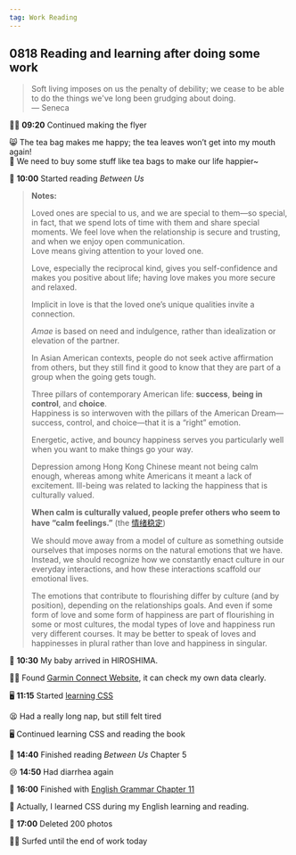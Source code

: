 ```yaml
---
tag: Work Reading 
---
```


## 0818 Reading and learning after doing some work

>Soft living imposes on us the penalty of debility; we cease to be able to do the things we've long been grudging about doing.  
>— Seneca

👩‍💼 **09:20** Continued making the flyer

😸 The tea bag makes me happy; the tea leaves won’t get into my mouth again!  
💭 We need to buy some stuff like tea bags to make our life happier~

📖 **10:00** Started reading *Between Us*

>**Notes:**
>
>Loved ones are special to us, and we are special to them—so special, in fact, that we spend lots of time with them and share special moments.
>We feel love when the relationship is secure and trusting, and when we enjoy open communication.  
>Love means giving attention to your loved one.
>
>Love, especially the reciprocal kind, gives you self-confidence and makes you positive about life; having love makes you more secure and relaxed.
>
>Implicit in love is that the loved one’s unique qualities invite a connection.
>
>*Amae* is based on need and indulgence, rather than idealization or elevation of the partner.
>
>In Asian American contexts, people do not seek active affirmation from others, but they still find it good to know that they are part of a group when the going gets tough.
>
>Three pillars of contemporary American life: **success**, **being in control**, and **choice**.  
>Happiness is so interwoven with the pillars of the American Dream—success, control, and choice—that it is a “right” emotion.
>
>Energetic, active, and bouncy happiness serves you particularly well when you want to make things go your way.
>
>Depression among Hong Kong Chinese meant not being calm enough, whereas among white Americans it meant a lack of excitement.
>Ill-being was related to lacking the happiness that is culturally valued.
>
>**When calm is culturally valued, people prefer others who seem to have “calm feelings.”** (the [情绪稳定](https://baike.baidu.com/item/%E6%83%85%E7%BB%AA%E7%A8%B3%E5%AE%9A/8191876))
>
>We should move away from a model of culture as something outside ourselves that imposes norms on the natural emotions that we have.  
>Instead, we should recognize how we constantly enact culture in our everyday interactions, and how these interactions scaffold our emotional lives.
>
>The emotions that contribute to flourishing differ by culture (and by position), depending on the relationships goals.
>And even if some form of love and some form of happiness are part of flourishing in some or most cultures, the modal types of love and happiness run very different courses.
>It may be better to speak of loves and happinesses in plural rather than love and happiness in singular.

🐤 **10:30** My baby arrived in HIROSHIMA.

🏃‍♀️ Found [Garmin Connect Website](https://connect.garmin.com/modern/home), it can check my own data clearly.

🖥️ **11:15** Started [learning CSS](https://developer.mozilla.org/zh-CN/docs/Learn_web_development/Core/Styling_basics/Getting_started)

😫 Had a really long nap, but still felt tired

🖥️ Continued learning CSS and reading the book

📖 **14:40** Finished reading *Between Us* Chapter 5

😢 **14:50** Had diarrhea again

📗 **16:00** Finished with [English Grammar Chapter 11](https://llwslc.github.io/grammar-club/content/Chapter11.html)

🙌 Actually, I learned CSS during my English learning and reading.

📱 **17:00** Deleted 200 photos

🏄‍♀️ Surfed until the end of work today
